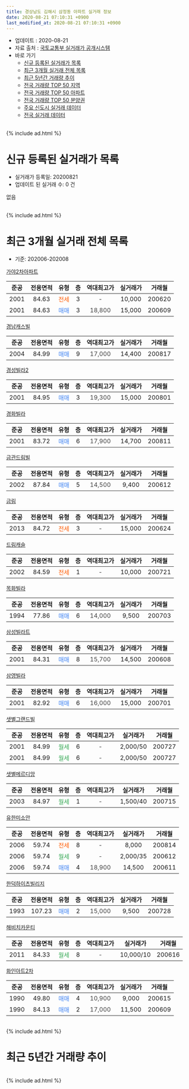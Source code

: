 ```yaml
---
title: 경상남도 김해시 삼정동 아파트 실거래 정보
date: 2020-08-21 07:10:31 +0900
last_modified_at: 2020-08-21 07:10:31 +0900
---
```


* 업데이트 : 2020-08-21
* 자료 출처 : [국토교통부 실거래가 공개시스템](http://rt.molit.go.kr)
* 바로 가기
    * [신규 등록된 실거래가 목록](#신규-등록된-실거래가-목록)
    * [최근 3개월 실거래 전체 목록](#최근-3개월-실거래-전체-목록)
    * [최근 5년간 거래량 추이](#최근-5년간-거래량-추이)
    * [전국 거래량 TOP 50 지역](https://inasie.github.io/apt-trade-info/최근-3개월-전국에서-가장-거래가-많이-발생한-지역)
    * [전국 거래량 TOP 50 아파트](https://inasie.github.io/apt-trade-info/최근-3개월-전국에서-가장-거래가-많이-발생한-아파트)
    * [전국 거래량 TOP 50 분양권](https://inasie.github.io/apt-trade-info/최근-3개월-전국에서-가장-거래가-많이-발생한-분양권)
    * [주요 신도시 실거래 데이터](https://inasie.github.io/apt-trade-info/주요-신도시)
    * [전국 실거래 데이터](https://inasie.github.io/apt-trade-info/전국)
<br>
{% include ad.html %}
<br>

# 신규 등록된 실거래가 목록
* 실거래가 등록일: 20200821
* 업데이트 된 실거래 수: 0 건

없음

<br>
{% include ad.html %}
<br>

# 최근 3개월 실거래 전체 목록
* 기준: 202006-202008


[가야2차아파트](https://search.naver.com/search.naver?query=%EA%B2%BD%EC%83%81%EB%82%A8%EB%8F%84+%EA%B9%80%ED%95%B4%EC%8B%9C+%EC%82%BC%EC%A0%95%EB%8F%99+%EA%B0%80%EC%95%BC2%EC%B0%A8%EC%95%84%ED%8C%8C%ED%8A%B8)

|준공|전용면적|유형|층|역대최고가|실거래가|거래월|
|:---:|:---:|:---:|:---:|:---:|:---:|:---:|
|2001|84.63|<span style="color:#ff5a00">전세</span>|3|<span style="color:#444444">-</span>|10,000|200620|
|2001|84.63|<span style="color:#4285f3">매매</span>|3|<span style="color:#444444">18,800</span>|15,000|200609|

[경남캐스빌](https://search.naver.com/search.naver?query=%EA%B2%BD%EC%83%81%EB%82%A8%EB%8F%84+%EA%B9%80%ED%95%B4%EC%8B%9C+%EC%82%BC%EC%A0%95%EB%8F%99+%EA%B2%BD%EB%82%A8%EC%BA%90%EC%8A%A4%EB%B9%8C)

|준공|전용면적|유형|층|역대최고가|실거래가|거래월|
|:---:|:---:|:---:|:---:|:---:|:---:|:---:|
|2004|84.99|<span style="color:#4285f3">매매</span>|9|<span style="color:#444444">17,000</span>|14,400|200817|

[경성빌라2](https://search.naver.com/search.naver?query=%EA%B2%BD%EC%83%81%EB%82%A8%EB%8F%84+%EA%B9%80%ED%95%B4%EC%8B%9C+%EC%82%BC%EC%A0%95%EB%8F%99+%EA%B2%BD%EC%84%B1%EB%B9%8C%EB%9D%BC2)

|준공|전용면적|유형|층|역대최고가|실거래가|거래월|
|:---:|:---:|:---:|:---:|:---:|:---:|:---:|
|2001|84.95|<span style="color:#4285f3">매매</span>|3|<span style="color:#444444">19,300</span>|15,000|200801|

[경화빌라](https://search.naver.com/search.naver?query=%EA%B2%BD%EC%83%81%EB%82%A8%EB%8F%84+%EA%B9%80%ED%95%B4%EC%8B%9C+%EC%82%BC%EC%A0%95%EB%8F%99+%EA%B2%BD%ED%99%94%EB%B9%8C%EB%9D%BC)

|준공|전용면적|유형|층|역대최고가|실거래가|거래월|
|:---:|:---:|:---:|:---:|:---:|:---:|:---:|
|2001|83.72|<span style="color:#4285f3">매매</span>|6|<span style="color:#444444">17,900</span>|14,700|200811|

[금관드림빌](https://search.naver.com/search.naver?query=%EA%B2%BD%EC%83%81%EB%82%A8%EB%8F%84+%EA%B9%80%ED%95%B4%EC%8B%9C+%EC%82%BC%EC%A0%95%EB%8F%99+%EA%B8%88%EA%B4%80%EB%93%9C%EB%A6%BC%EB%B9%8C)

|준공|전용면적|유형|층|역대최고가|실거래가|거래월|
|:---:|:---:|:---:|:---:|:---:|:---:|:---:|
|2002|87.84|<span style="color:#4285f3">매매</span>|5|<span style="color:#444444">14,500</span>|9,400|200612|

[금림](https://search.naver.com/search.naver?query=%EA%B2%BD%EC%83%81%EB%82%A8%EB%8F%84+%EA%B9%80%ED%95%B4%EC%8B%9C+%EC%82%BC%EC%A0%95%EB%8F%99+%EA%B8%88%EB%A6%BC)

|준공|전용면적|유형|층|역대최고가|실거래가|거래월|
|:---:|:---:|:---:|:---:|:---:|:---:|:---:|
|2013|84.72|<span style="color:#ff5a00">전세</span>|3|<span style="color:#444444">-</span>|15,000|200624|

[드림캐슬](https://search.naver.com/search.naver?query=%EA%B2%BD%EC%83%81%EB%82%A8%EB%8F%84+%EA%B9%80%ED%95%B4%EC%8B%9C+%EC%82%BC%EC%A0%95%EB%8F%99+%EB%93%9C%EB%A6%BC%EC%BA%90%EC%8A%AC)

|준공|전용면적|유형|층|역대최고가|실거래가|거래월|
|:---:|:---:|:---:|:---:|:---:|:---:|:---:|
|2002|84.59|<span style="color:#ff5a00">전세</span>|1|<span style="color:#444444">-</span>|10,000|200721|

[목화빌라](https://search.naver.com/search.naver?query=%EA%B2%BD%EC%83%81%EB%82%A8%EB%8F%84+%EA%B9%80%ED%95%B4%EC%8B%9C+%EC%82%BC%EC%A0%95%EB%8F%99+%EB%AA%A9%ED%99%94%EB%B9%8C%EB%9D%BC)

|준공|전용면적|유형|층|역대최고가|실거래가|거래월|
|:---:|:---:|:---:|:---:|:---:|:---:|:---:|
|1994|77.86|<span style="color:#4285f3">매매</span>|6|<span style="color:#444444">14,000</span>|9,500|200703|

[삼성빌라트](https://search.naver.com/search.naver?query=%EA%B2%BD%EC%83%81%EB%82%A8%EB%8F%84+%EA%B9%80%ED%95%B4%EC%8B%9C+%EC%82%BC%EC%A0%95%EB%8F%99+%EC%82%BC%EC%84%B1%EB%B9%8C%EB%9D%BC%ED%8A%B8)

|준공|전용면적|유형|층|역대최고가|실거래가|거래월|
|:---:|:---:|:---:|:---:|:---:|:---:|:---:|
|2001|84.31|<span style="color:#4285f3">매매</span>|8|<span style="color:#444444">15,700</span>|14,500|200608|

[삼영빌라](https://search.naver.com/search.naver?query=%EA%B2%BD%EC%83%81%EB%82%A8%EB%8F%84+%EA%B9%80%ED%95%B4%EC%8B%9C+%EC%82%BC%EC%A0%95%EB%8F%99+%EC%82%BC%EC%98%81%EB%B9%8C%EB%9D%BC)

|준공|전용면적|유형|층|역대최고가|실거래가|거래월|
|:---:|:---:|:---:|:---:|:---:|:---:|:---:|
|2001|82.92|<span style="color:#4285f3">매매</span>|6|<span style="color:#444444">16,000</span>|15,000|200701|

[샛별그랜드빌](https://search.naver.com/search.naver?query=%EA%B2%BD%EC%83%81%EB%82%A8%EB%8F%84+%EA%B9%80%ED%95%B4%EC%8B%9C+%EC%82%BC%EC%A0%95%EB%8F%99+%EC%83%9B%EB%B3%84%EA%B7%B8%EB%9E%9C%EB%93%9C%EB%B9%8C)

|준공|전용면적|유형|층|역대최고가|실거래가|거래월|
|:---:|:---:|:---:|:---:|:---:|:---:|:---:|
|2001|84.99|<span style="color:#34a853">월세</span>|6|<span style="color:#444444">-</span>|2,000/50|200727|
|2001|84.99|<span style="color:#34a853">월세</span>|6|<span style="color:#444444">-</span>|2,000/50|200727|

[샛별메르디앙](https://search.naver.com/search.naver?query=%EA%B2%BD%EC%83%81%EB%82%A8%EB%8F%84+%EA%B9%80%ED%95%B4%EC%8B%9C+%EC%82%BC%EC%A0%95%EB%8F%99+%EC%83%9B%EB%B3%84%EB%A9%94%EB%A5%B4%EB%94%94%EC%95%99)

|준공|전용면적|유형|층|역대최고가|실거래가|거래월|
|:---:|:---:|:---:|:---:|:---:|:---:|:---:|
|2003|84.97|<span style="color:#34a853">월세</span>|1|<span style="color:#444444">-</span>|1,500/40|200715|

[유한미소안](https://search.naver.com/search.naver?query=%EA%B2%BD%EC%83%81%EB%82%A8%EB%8F%84+%EA%B9%80%ED%95%B4%EC%8B%9C+%EC%82%BC%EC%A0%95%EB%8F%99+%EC%9C%A0%ED%95%9C%EB%AF%B8%EC%86%8C%EC%95%88)

|준공|전용면적|유형|층|역대최고가|실거래가|거래월|
|:---:|:---:|:---:|:---:|:---:|:---:|:---:|
|2006|59.74|<span style="color:#ff5a00">전세</span>|8|<span style="color:#444444">-</span>|8,000|200814|
|2006|59.74|<span style="color:#34a853">월세</span>|9|<span style="color:#444444">-</span>|2,000/35|200612|
|2006|59.74|<span style="color:#4285f3">매매</span>|4|<span style="color:#444444">18,900</span>|14,500|200611|

[한덕하이츠빌리지](https://search.naver.com/search.naver?query=%EA%B2%BD%EC%83%81%EB%82%A8%EB%8F%84+%EA%B9%80%ED%95%B4%EC%8B%9C+%EC%82%BC%EC%A0%95%EB%8F%99+%ED%95%9C%EB%8D%95%ED%95%98%EC%9D%B4%EC%B8%A0%EB%B9%8C%EB%A6%AC%EC%A7%80)

|준공|전용면적|유형|층|역대최고가|실거래가|거래월|
|:---:|:---:|:---:|:---:|:---:|:---:|:---:|
|1993|107.23|<span style="color:#4285f3">매매</span>|2|<span style="color:#444444">15,000</span>|9,500|200728|

[해비치카운티](https://search.naver.com/search.naver?query=%EA%B2%BD%EC%83%81%EB%82%A8%EB%8F%84+%EA%B9%80%ED%95%B4%EC%8B%9C+%EC%82%BC%EC%A0%95%EB%8F%99+%ED%95%B4%EB%B9%84%EC%B9%98%EC%B9%B4%EC%9A%B4%ED%8B%B0)

|준공|전용면적|유형|층|역대최고가|실거래가|거래월|
|:---:|:---:|:---:|:---:|:---:|:---:|:---:|
|2011|84.33|<span style="color:#34a853">월세</span>|8|<span style="color:#444444">-</span>|10,000/10|200616|

[화인아트2차](https://search.naver.com/search.naver?query=%EA%B2%BD%EC%83%81%EB%82%A8%EB%8F%84+%EA%B9%80%ED%95%B4%EC%8B%9C+%EC%82%BC%EC%A0%95%EB%8F%99+%ED%99%94%EC%9D%B8%EC%95%84%ED%8A%B82%EC%B0%A8)

|준공|전용면적|유형|층|역대최고가|실거래가|거래월|
|:---:|:---:|:---:|:---:|:---:|:---:|:---:|
|1990|49.80|<span style="color:#4285f3">매매</span>|4|<span style="color:#444444">10,900</span>|9,000|200615|
|1990|84.13|<span style="color:#4285f3">매매</span>|2|<span style="color:#444444">17,000</span>|11,500|200609|


<br>
{% include ad.html %}
<br>

# 최근 5년간 거래량 추이


<div style="width:100%;">
    <canvas id="deal_progress" height="200"></canvas>
</div>

<script>
new Chart(document.getElementById("deal_progress"), {
    type: 'line',
    data: {
        labels: ['201508','201509','201510','201511','201512','201601','201602','201603','201604','201605','201606','201607','201608','201609','201610','201611','201612','201701','201702','201703','201704','201705','201706','201707','201708','201709','201710','201711','201712','201801','201802','201803','201804','201805','201806','201807','201808','201809','201810','201811','201812','201901','201902','201903','201904','201905','201906','201907','201908','201909','201910','201911','201912','202001','202002','202003','202004','202005','202006','202007','202008'],
        datasets: [{
            label: '매매',
            pointRadius: 1,
            data: [15, 13, 36, 13, 11, 8, 13, 17, 16, 15, 12, 5, 19, 8, 15, 14, 8, 8, 9, 15, 15, 8, 7, 8, 2, 11, 6, 4, 0, 3, 3, 5, 5, 8, 7, 4, 3, 2, 9, 6, 2, 1, 3, 5, 12, 4, 5, 7, 0, 2, 2, 3, 2, 2, 3, 5, 4, 10, 6, 3, 3],
            borderColor: "rgba(255, 201, 14, 1)",
            backgroundColor: "rgba(255, 201, 14, 0.5)",
            fill: false,
            lineTension: 0
        },{
            label: '전월세',
            pointRadius: 1,
            data: [1, 3, 0, 0, 6, 2, 4, 6, 5, 2, 2, 5, 3, 1, 5, 4, 4, 1, 2, 2, 3, 1, 1, 1, 0, 3, 2, 2, 6, 1, 0, 6, 4, 5, 3, 2, 3, 4, 3, 4, 1, 4, 1, 3, 3, 2, 4, 1, 0, 6, 5, 6, 4, 3, 5, 5, 3, 6, 4, 4, 1],
            borderColor: "rgba(0, 141, 185, 1)",
            backgroundColor: "rgba(0, 141, 185, 0.5)",
            fill: false,
            lineTension: 0
        }
        ]
    },
    options: {
        responsive: true,
        title: {
            display: false
        },
        tooltips: {
            mode: 'index',
            intersect: false
        },
        hover: {
            mode: 'nearest',
            intersect: true
        },
        scales: {
            xAxes: [{
                display: true,
                scaleLabel: {
                    display: true,
                    labelString: '년/월'
                }
            }],
            yAxes: [{
                display: true,
                ticks: {
                    suggestedMin: 0,
                },
                scaleLabel: {
                    display: true,
                    labelString: '실거래 수'
                }
            }]
        }
    }
});

</script>


<br>
{% include ad.html %}
<br>

